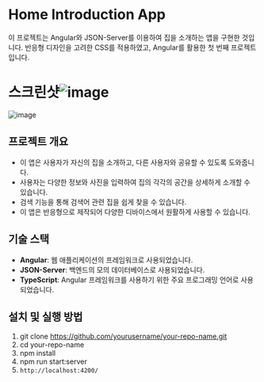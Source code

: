 # Home Introduction App

이 프로젝트는 Angular와 JSON-Server를 이용하여 집을 소개하는 앱을 구현한 것입니다. 반응형 디자인을 고려한 CSS를 적용하였고, Angular를 활용한 첫 번째 프로젝트입니다. 

# 스크린샷![image](https://github.com/jinygod/angularboard/assets/103230840/457ca022-f8c5-4b34-8f15-8afef1b648f2)
![image](https://github.com/jinygod/angularboard/assets/103230840/497dd73b-1d36-4ac2-ae0b-000abdf6d999)



## 프로젝트 개요

- 이 앱은 사용자가 자신의 집을 소개하고, 다른 사용자와 공유할 수 있도록 도와줍니다.
- 사용자는 다양한 정보와 사진을 입력하여 집의 각각의 공간을 상세하게 소개할 수 있습니다.
- 검색 기능을 통해 검색어 관련 집을 쉽게 찾을 수 있습니다.
- 이 앱은 반응형으로 제작되어 다양한 디바이스에서 원활하게 사용할 수 있습니다.

## 기술 스택

- **Angular**: 웹 애플리케이션의 프레임워크로 사용되었습니다.
- **JSON-Server**: 백엔드의 모의 데이터베이스로 사용되었습니다.
- **TypeScript**: Angular 프레임워크를 사용하기 위한 주요 프로그래밍 언어로 사용되었습니다.

## 설치 및 실행 방법

1. git clone https://github.com/yourusername/your-repo-name.git
2. cd your-repo-name
3. npm install
4. npm run start:server
5. `http://localhost:4200/`
